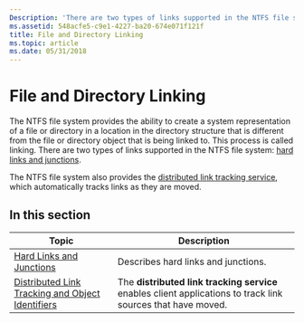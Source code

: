 ```yaml
---
Description: 'There are two types of links supported in the NTFS file system: hard links and junctions.'
ms.assetid: 548acfe5-c9e1-4227-ba20-674e071f121f
title: File and Directory Linking
ms.topic: article
ms.date: 05/31/2018
---
```


# File and Directory Linking

The NTFS file system provides the ability to create a system representation of a file or directory in a location in the directory structure that is different from the file or directory object that is being linked to. This process is called linking. There are two types of links supported in the NTFS file system: [hard links and junctions](hard-links-and-junctions.md).

The NTFS file system also provides the [distributed link tracking service](distributed-link-tracking-and-object-identifiers.md), which automatically tracks links as they are moved.

## In this section



| Topic                                                                                                               | Description                                                                                                             |
|---------------------------------------------------------------------------------------------------------------------|-------------------------------------------------------------------------------------------------------------------------|
| [Hard Links and Junctions](hard-links-and-junctions.md)<br/>                                                 | Describes hard links and junctions.<br/>                                                                          |
| [Distributed Link Tracking and Object Identifiers](distributed-link-tracking-and-object-identifiers.md)<br/> | The **distributed link tracking service** enables client applications to track link sources that have moved.<br/> |



 

 

 




